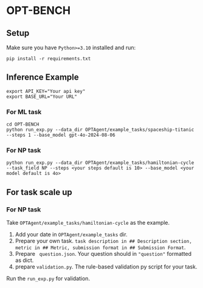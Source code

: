 # OPT-BENCH

## Setup
Make sure you have ```Python>=3.10``` installed and run:
```
pip install -r requirements.txt
```

## Inference Example
```
export API_KEY="Your api key"
export BASE_URL="Your URL"
```
### For ML task
```
cd OPT-BENCH
python run_exp.py --data_dir OPTAgent/example_tasks/spaceship-titanic --steps 1 --base_model gpt-4o-2024-08-06
```

### For NP task 
```
python run_exp.py --data_dir OPTAgent/example_tasks/hamiltonian-cycle --task_field NP --steps <your steps default is 10> --base_model <your model default is 4o>
```

## For task scale up
### For NP task
Take ```OPTAgent/example_tasks/hamiltonian-cycle``` as the example.
1. Add your date in ```OPTAgent/example_tasks``` dir.
2. Prepare your own task. ``` task description in ## Description section, metric in ## Metric, submission format in ## Submission Format ```.
3. Prepare ``` question.json```. Your question should in ```"question"``` formatted as dict.
4. prepare ```validation.py```. The rule-based validation py script for your task.

Run the ```run_exp.py``` for validation.